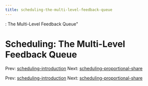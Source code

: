 ```yaml
---
title: scheduling-the-multi-level-feedback-queue
---
```


: The Multi-Level Feedback Queue"

# Scheduling: The Multi-Level Feedback Queue

Prev:
[scheduling-introduction](scheduling-introduction.md)
Next:
[scheduling-proportional-share](scheduling-proportional-share.md)

Prev:
[scheduling-introduction](scheduling-introduction.md)
Next:
[scheduling-proportional-share](scheduling-proportional-share.md)
